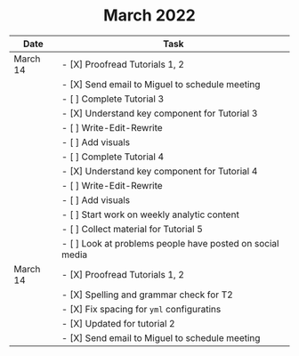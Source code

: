 # <center>March 2022</center>

|  Date  |  Task |
| ------ | ------| 
| March 14  | - [X] Proofread Tutorials 1, 2 |
|           | - [X] Send email to Miguel to schedule meeting | 
|           | - [ ] Complete Tutorial 3 |
|           | - [X] Understand key component for Tutorial 3 |
|           | - [ ] Write-Edit-Rewrite |
|           | - [ ] Add visuals |
|           | - [ ] Complete Tutorial 4 |
|           | - [X] Understand key component for Tutorial 4 |
|           | - [ ] Write-Edit-Rewrite |
|           | - [ ] Add visuals |
|           | - [ ] Start work on weekly analytic content |
|           | - [ ] Collect material for Tutorial 5 |
|           | - [ ] Look at problems people have posted on social media
| March 14  | - [X] Proofread Tutorials 1, 2 |
|           | -     [X] Spelling and grammar check for T2 |
|           | - [X] Fix spacing for ```yml``` configuratins |
|           |       - [X] Updated for tutorial 2                |
|           | - [X] Send email to Miguel to schedule meeting | 
